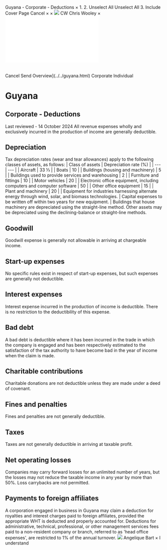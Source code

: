 Guyana - Corporate - Deductions
×
1.
2.
Unselect All
Unselect All
3.
Include Cover Page
Cancel
×
×
![](../../-/media/world-wide-tax-summaries/attachments/global---chris-wooley.ashx%3Frev=ac5e5f3223b34096b1afc2a6009c7320&revision=ac5e5f32-23b3-4096-b1af-c2a6009c7320&hash=859B7ADC84DC2CBEC9760E9E6EE7DE6D0A8BFCDF)
CW
Chris Wooley
×
![](deductions.html)
######
Cancel
Send
Overview](../../guyana.html)
Corporate
Individual
# Guyana
## Corporate - Deductions
Last reviewed - 14 October 2024
All revenue expenses wholly and exclusively incurred in the production of income are generally deductible.
## Depreciation
Tax depreciation rates (wear and tear allowances) apply to the following classes of assets, as follows:
| Class of assets | Depreciation rate (%) |
| --- | --- |
| Aircraft | 33 ⅓ |
| Boats | 10 |
| Buildings (housing and machinery) | 5 |
| Buildings used to provide services and warehousing | 2 |
| Furniture and fittings | 10 |
| Motor vehicles | 20 |
| Electronic office equipment, including computers and computer software | 50 |
| Other office equipment | 15 |
| Plant and machinery | 20 |
| Equipment for industries harnessing alternate energy through wind, solar, and biomass technologies. | Capital expenses to be written off within two years for new equipment. |
Buildings that house machinery are depreciated using the straight-line method. Other assets may be depreciated using the declining-balance or straight-line methods.
## Goodwill
Goodwill expense is generally not allowable in arriving at chargeable income.
## Start-up expenses
No specific rules exist in respect of start-up expenses, but such expenses are generally not deductible.
## Interest expenses
Interest expense incurred in the production of income is deductible. There is no restriction to the deductibility of this expense.
## Bad debt
A bad debt is deductible where it has been incurred in the trade in which the company is engaged and has been respectively estimated to the satisfaction of the tax authority to have become bad in the year of income when the claim is made.
## Charitable contributions
Charitable donations are not deductible unless they are made under a deed of covenant.
## Fines and penalties
Fines and penalties are not generally deductible.
## Taxes
Taxes are not generally deductible in arriving at taxable profit.
## Net operating losses
Companies may carry forward losses for an unlimited number of years, but the losses may not reduce the taxable income in any year by more than 50%. Loss carrybacks are not permitted.
## Payments to foreign affiliates
A corporation engaged in business in Guyana may claim a deduction for royalties and interest charges paid to foreign affiliates, provided the appropriate WHT is deducted and properly accounted for. Deductions for administrative, technical, professional, or other management services fees paid to a non-resident company or branch, referred to as 'head office expenses', are restricted to 1% of the annual turnover.
![](../../-/media/world-wide-tax-summaries/attachments/guyana---angelique_bart.ashx%3Frev=31401a42c35d4906938adc1f5df1c137&revision=31401a42-c35d-4906-938a-dc1f5df1c137&hash=ED6D08816473ED465A564DCBB8DAA63C99CAC586)
Angelique Bart
×
I understand